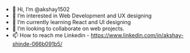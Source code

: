 - 👋 Hi, I’m @akshay1502
- 👀 I’m interested in Web Development and UX designing
- 🌱 I’m currently learning React and UI designing
- 💞️ I’m looking to collaborate on web projects.
- 📫 How to reach me 
Linkedin - https://www.linkedin.com/in/akshay-shinde-066b091b5/


<!---
akshay1502/akshay1502 is a ✨ special ✨ repository because its `README.md` (this file) appears on your GitHub profile.
You can click the Preview link to take a look at your changes.
--->
